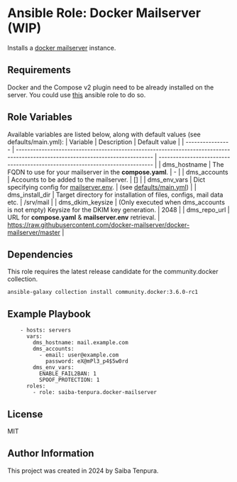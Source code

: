 # Ansible Role: Docker Mailserver (WIP)
Installs a [docker mailserver](https://github.com/docker-mailserver/docker-mailserver) instance.

## Requirements
Docker and the Compose v2 plugin need to be already installed on the server. You could use [this](https://github.com/geerlingguy/ansible-role-docker) ansible role to do so.

## Role Variables
Available variables are listed below, along with default values (see defaults/main.yml):
| Variable         | Description                                                                                                                    | Default value                                                                |
| ---------------- | ------------------------------------------------------------------------------------------------------------------------------ | ---------------------------------------------------------------------------- |
| dms_hostname     | The FQDN to use for your mailserver in the **compose.yaml**.                                                                   | -                                                                            |
| dms_accounts     | Accounts to be added to the mailserver.                                                                                        | []                                                                           |
| dms_env_vars     | Dict specifying config for [mailserver.env](https://docker-mailserver.github.io/docker-mailserver/latest/config/environment/). | (see [defaults/main.yml](defaults/main.yml))                                 |
| dms_install_dir  | Target directory for installation of files, configs, mail data etc.                                                            | /srv/mail                                                                    |
| dms_dkim_keysize | (Only executed when dms_accounts is not empty) Keysize for the DKIM key generation.                                            | 2048                                                                         |
| dms_repo_url     | URL for **compose.yaml** & **mailserver.env** retrieval.                                                                       | https://raw.githubusercontent.com/docker-mailserver/docker-mailserver/master |

## Dependencies
This role requires the latest release candidate for the community.docker collection.
```
ansible-galaxy collection install community.docker:3.6.0-rc1
```

## Example Playbook
```
    - hosts: servers
      vars:
        dms_hostname: mail.example.com
        dms_accounts:
          - email: user@example.com
            password: eX@mPl3_p4$5w0rd
        dms_env_vars:
          ENABLE_FAIL2BAN: 1
          SPOOF_PROTECTION: 1
      roles:
        - role: saiba-tenpura.docker-mailserver
```

## License
MIT

## Author Information
This project was created in 2024 by Saiba Tenpura.
